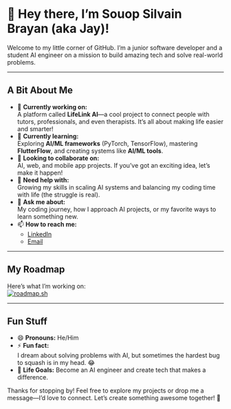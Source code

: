 # 👋 Hey there, I’m Souop Silvain Brayan (aka Jay)!  

Welcome to my little corner of GitHub. I’m a junior software developer and a student AI engineer on a mission to build amazing tech and solve real-world problems.  

---

## A Bit About Me  
- 🔭 **Currently working on:**  
  A platform called **LifeLink AI**—a cool project to connect people with tutors, professionals, and even therapists. It’s all about making life easier and smarter!  
- 🌱 **Currently learning:**  
  Exploring **AI/ML frameworks** (PyTorch, TensorFlow), mastering **FlutterFlow**, and creating systems like **AI/ML tools**.  
- 👯 **Looking to collaborate on:**  
  AI, web, and mobile app projects. If you’ve got an exciting idea, let’s make it happen!  
- 🤔 **Need help with:**  
  Growing my skills in scaling AI systems and balancing my coding time with life (the struggle is real).  
- 💬 **Ask me about:**  
  My coding journey, how I approach AI projects, or my favorite ways to learn something new.  
- 📫 **How to reach me:**  
  - [LinkedIn](https://www.linkedin.com/in/brayan-j4y)  
  - [Email](mailto:souopsylvain@gmail.com)  

---

## My Roadmap  
Here’s what I’m working on:  
[![roadmap.sh](https://roadmap.sh/card/wide/66cc20c792ec1a8a736a40a8?variant=dark&roadmaps=ai-engineer)](https://roadmap.sh)

---

## Fun Stuff  
- 😄 **Pronouns:** He/Him  
- ⚡ **Fun fact:**  
  I dream about solving problems with AI, but sometimes the hardest bug to squash is in my head. 😂  
- 🎯 **Life Goals:** Become an AI engineer and create tech that makes a difference.  

Thanks for stopping by! Feel free to explore my projects or drop me a message—I’d love to connect. Let’s create something awesome together! 🚀

